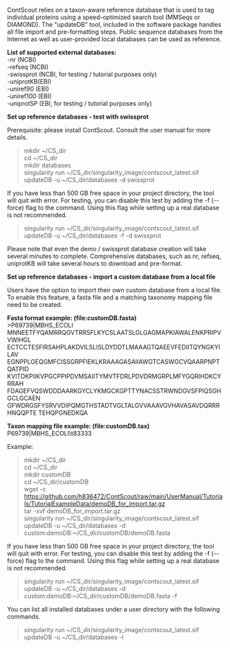 ContScout relies on a taxon-aware reference database that is used to tag individual proteins using a speed-optimized search tool (MMSeqs or DIAMOND). The "updateDB" tool, included in the software package handles all file import and pre-formatting steps. Public sequence databases from the Internet as well as user-provided local databases can be used as reference. 

**List of supported external databases:**  
-nr (NCBI)  
-refseq (NCBI)  
-swissprot (NCBI, for testing / tutorial purposes only)  
-uniprotKB(EBI)   
-uniref90 (EBI)  
-uniref100 (EBI)  
-uniprotSP (EBI, for testing / tutorial purposes only)

**Set up reference databases - test with swissprot**

Prerequisite: please install ContScout. Consult the user manual for more details.  

>mkdir ~/CS_dir  
>cd ~/CS_dir  
>mkdir databases  
>singularity run ~/CS_dir/singularity_image/contscout_latest.sif updateDB -u ~/CS_dir/databases -d swissprot

If you have less than 500 GB free space in your project directory, the tool will quit with error. For testing, you can disable this test by adding the -f (--force) flag to the command. Using this flag while setting up a real database is not recommended.

>singularity run ~/CS_dir/singularity_image/contscout_latest.sif updateDB -u ~/CS_dir/databases -f -d swissprot  

Please note that even the demo / swissprot database creation will take several minutes to complete. Comprehensive databases, such as nr, refseq, uniprotKB will take several hours to download and pre-format.

**Set up reference databases - import a custom database from a local file**

Users have the option to import their own custom database from a local file. To enable this feature, a fasta file and a matching taxonomy mapping file need to be created.

**Fasta format example: (file:customDB.fasta)**  
\>P69739|MBHS_ECOLI
MNNEETFYQAMRRQGVTRRSFLKYCSLAATSLGLGAGMAPKIAWALENKPRIPVVWIHGL
ECTCCTESFIRSAHPLAKDVILSLISLDYDDTLMAAAGTQAEEVFEDIITQYNGKYILAV
EGNPPLGEQGMFCISSGRPFIEKLKRAAAGASAIIAWGTCASWGCVQAARPNPTQATPID
KVITDKPIIKVPGCPPIPDVMSAIITYMVTFDRLPDVDRMGRPLMFYGQRIHDKCYRRAH
FDAGEFVQSWDDDAARKGYCLYKMGCKGPTTYNACSSTRWNDGVSFPIQSGHGCLGCAEN
GFWDRGSFYSRVVDIPQMGTHSTADTVGLTALGVVAAAVGVHAVASAVDQRRRHNQQPTE
TEHQPGNEDKQA  
  
**Taxon mapping file example: (file:customDB.tax)**  
P69739|MBHS_ECOLI\t83333  

Example:

>mkdir ~/CS_dir  
>cd ~/CS_dir  
>mkdir customDB  
>cd ~/CS_dir/customDB  
>wget -c https://github.com/h836472/ContScout/raw/main/UserManual/Tutorials/TutorialExampleData/demoDB_for_import.tar.gz   
>tar -xvf demoDB_for_import.tar.gz   
>singularity run ~/CS_dir/singularity_image/contscout_latest.sif updateDB -u ~/CS_dir/databases -d custom\:demoDB\:\~/CS_dir/customDB/demoDB.fasta
  
If you have less than 500 GB free space in your project directory, the tool will quit with error. For testing, you can disable this test by adding the -f (--force) flag to the command. Using this flag while setting up a real database is not recommended.
>singularity run ~/CS_dir/singularity_image/contscout_latest.sif updateDB -u ~/CS_dir/databases -d custom\:demoDB\:\~/CS_dir/customDB/demoDB.fasta -f

You can list all installed databases under a user directory with the following commands.
>singularity run ~/CS_dir/singularity_image/contscout_latest.sif updateDB -u ~/CS_dir/databases -l
